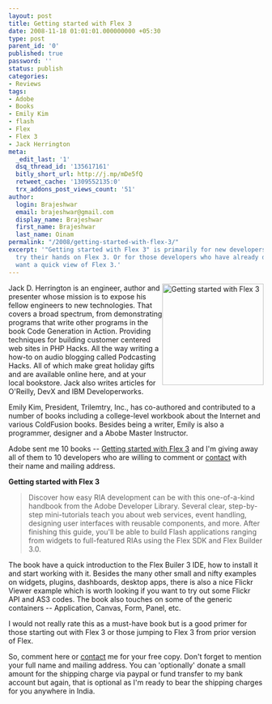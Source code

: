 ```yaml
---
layout: post
title: Getting started with Flex 3
date: 2008-11-18 01:01:01.000000000 +05:30
type: post
parent_id: '0'
published: true
password: ''
status: publish
categories:
- Reviews
tags:
- Adobe
- Books
- Emily Kim
- flash
- Flex
- Flex 3
- Jack Herrington
meta:
  _edit_last: '1'
  dsq_thread_id: '135617161'
  bitly_short_url: http://j.mp/mDe5fQ
  retweet_cache: '1309552135:0'
  trx_addons_post_views_count: '51'
author:
  login: Brajeshwar
  email: brajeshwar@gmail.com
  display_name: Brajeshwar
  first_name: Brajeshwar
  last_name: Oinam
permalink: "/2008/getting-started-with-flex-3/"
excerpt: '"Getting started with Flex 3" is primarily for new developers who want to
  try their hands on Flex 3. Or for those developers who have already done Flex and
  want a quick view of Flex 3.'
---
```

<p><a href="http://www.amazon.com/Getting-Started-Flex-Developer-Developers/dp/0596520646"><img src="/static/2008/11/book-getting-started-with-flex-3.jpg" alt="Getting started with Flex 3" style="width: 200px; border: 0 none; float: right;" /></a>Jack D. Herrington is an engineer, author and presenter whose mission is to expose his fellow engineers to new technologies. That covers a broad spectrum, from demonstrating programs that write other programs in the book Code Generation in Action. Providing techniques for building customer centered web sites in PHP Hacks. All the way writing a how-to on audio blogging called Podcasting Hacks. All of which make great holiday gifts and are available online here, and at your local bookstore. Jack also writes articles for O'Reilly, DevX and IBM Developerworks.</p>
<p>Emily Kim, President, Trilemtry, Inc., has co-authored and contributed to a number of books including a college-level workbook about the Internet and various ColdFusion books. Besides being a writer, Emily is also a programmer, designer and a Abobe Master Instructor.</p>
<p>Adobe sent me 10 books -- <a href="http://www.amazon.com/Getting-Started-Flex-Developer-Developers/dp/0596520646">Getting started with Flex 3</a> and I'm giving away all of them to 10 developers who are willing to comment or <a href="/contact/">contact</a> with their name and mailing address.</p>
<p><strong>Getting started with Flex 3</strong></p>
<blockquote><p>Discover how easy RIA development can be with this one-of-a-kind handbook from the Adobe Developer Library. Several clear, step-by-step mini-tutorials teach you about web services, event handling, designing user interfaces with reusable components, and more. After finishing this guide, you'll be able to build Flash applications ranging from widgets to full-featured RIAs using the Flex SDK and Flex Builder 3.0.</p></blockquote>
<p>The book have a quick introduction to the Flex Builer 3 IDE, how to install it and start working with it. Besides the many other small and nifty examples on widgets, plugins, dashboards, desktop apps, there is also a nice Flickr Viewer example which is worth looking if you want to try out some Flickr API and AS3  codes. The book also touches on some of the generic containers -- Application, Canvas, Form, Panel, etc. </p>
<p>I would not really rate this as a must-have book but is a good primer for those starting out with Flex 3 or those jumping to Flex 3 from prior version of Flex.</p>
<p>So, comment here or <a href="/contact/">contact</a> me for your free copy. Don't forget to mention your full name and mailing address. You can 'optionally' donate a small amount for the shipping charge via paypal or fund transfer to my bank account but again, that is optional as I'm ready to bear the shipping charges for you anywhere in India.</p>
